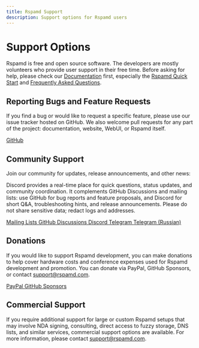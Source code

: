 ```yaml
---
title: Rspamd Support
description: Support options for Rspamd users
---
```


# Support Options

Rspamd is free and open source software. The developers are mostly volunteers who provide user support in their free time. Before asking for help, please check our [Documentation](/) first, especially the [Rspamd Quick Start](./tutorials/quickstart) and [Frequently Asked Questions](./faq).

## Reporting Bugs and Feature Requests

If you find a bug or would like to request a specific feature, please use our issue tracker hosted on GitHub. We also welcome pull requests for any part of the project: documentation, website, WebUI, or Rspamd itself.

<div className="buttons-row">
  <a className="button button--primary button--lg" href="https://github.com/rspamd/rspamd" target="_blank" rel="noopener noreferrer">
    <i className="fa-brands fa-github"></i> GitHub
  </a>
</div>

## Community Support

Join our community for updates, release announcements, and other news:

Discord provides a real-time place for quick questions, status updates, and community coordination. It complements GitHub Discussions and mailing lists: use GitHub for bug reports and feature proposals, and Discord for short Q&A, troubleshooting hints, and release announcements. Please do not share sensitive data; redact logs and addresses.

<div className="buttons-row">
  <a className="button button--primary button--lg" href="https://lists.rspamd.com" target="_blank" rel="noopener noreferrer">
    <i className="fa-solid fa-envelope"></i> Mailing Lists
  </a>
  <a className="button button--secondary button--lg" href="https://github.com/rspamd/rspamd/discussions" target="_blank" rel="noopener noreferrer">
    <i className="fa-brands fa-github"></i> GitHub Discussions
  </a>
  <a className="button button--info button--lg" href="https://discord.gg/RsBM5KXtgX" target="_blank" rel="noopener noreferrer">
    <i className="fa-brands fa-discord"></i> Discord
  </a>
  <a className="button button--info button--lg" href="https://t.me/rspamd" target="_blank" rel="noopener noreferrer">
    <i className="fa-solid fa-paper-plane"></i> Telegram
  </a>
  <a className="button button--info button--lg" href="https://t.me/rspamd_ru" target="_blank" rel="noopener noreferrer">
    <i className="fa-solid fa-paper-plane"></i> Telegram (Russian)
  </a>
</div>

## Donations

If you would like to support Rspamd development, you can make donations to help cover hardware costs and conference expenses used for Rspamd development and promotion. You can donate via PayPal, GitHub Sponsors, or contact support@rspamd.com.

<div className="buttons-row">
  <a className="button button--primary button--lg" href="https://www.paypal.com/cgi-bin/webscr?cmd=_s-xclick&hosted_button_id=3TP4GZMMXV8H4" target="_blank" rel="noopener noreferrer">
    <i className="fa-brands fa-paypal"></i> PayPal
  </a>
  <a className="button button--secondary button--lg" href="https://github.com/sponsors/vstakhov" target="_blank" rel="noopener noreferrer">
    <i className="fa-brands fa-github"></i> GitHub Sponsors
  </a>
</div>

## Commercial Support

If you require additional support for large or custom Rspamd setups that may involve NDA signing, consulting, direct access to fuzzy storage, DNS lists, and similar services, commercial support options are available. For more information, please contact <support@rspamd.com>.
